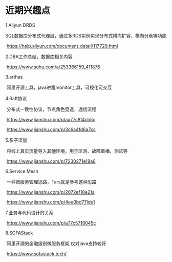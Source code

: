 # 近期兴趣点


1.Aliyun DRDS

​	SQL数据库分布式代理层，通过多RDS实例实现分布式横向扩容、横向分表等功能

​	https://help.aliyun.com/document_detail/117729.html

2.DBA工作总结，数据库相关内容

​	https://www.sohu.com/a/253366159_411876

3.arthas

​	阿里开源工具，java进程monitor工具，可视化可交互

4.Raft协议

​	分布式一致性协议，节点角色竞选，通信流程

​	https://www.jianshu.com/p/aa77c8f4cb5c

​	https://www.jianshu.com/p/3c6a4fd6a7cc

5.影子流量

​	将线上真实流量导入其他环境，用于压测、故障重播、测试等

​	https://www.jianshu.com/p/7230271e18a6

6.Service Mesh

​	一种微服务管理思路，Tars就是参考这种思路

​	https://www.jianshu.com/p/2072ef10e21a

​	https://www.jianshu.com/p/4ee0bd711de1

7.业务与代码设计的关系

​	https://www.jianshu.com/p/a77c5719045c

8.SOFAStack

​	阿里开源的金融级别微服务框架,仅对java支持较好

​	https://www.sofastack.tech/

<!--more-->

